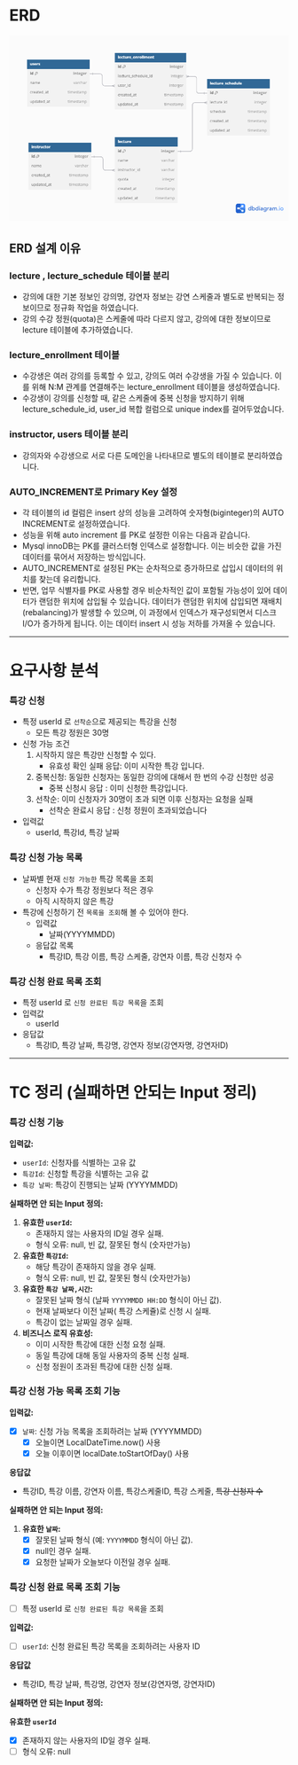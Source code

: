 # ERD
<img src="./docs/특강신청_hhplus_2024.12.23.png">


## ERD 설계 이유
### lecture , lecture_schedule 테이블 분리
- 강의에 대한 기본 정보인 강의명, 강연자 정보는 강연 스케줄과 별도로 반복되는 정보이므로 정규화 작업을 하였습니다.
- 강의 수강 정원(quota)은 스케줄에 따라 다르지 않고, 강의에 대한 정보이므로 lecture 테이블에 추가하였습니다.

### lecture_enrollment 테이블
- 수강생은 여러 강의를 등록할 수 있고, 강의도 여러 수강생을 가질 수 있습니다. 
이를 위해 N:M 관계를 연결해주는 lecture_enrollment 테이블을 생성하였습니다.
- 수강생이 강의를 신청할 때, 같은 스케줄에 중복 신청을 방지하기 위해 
lecture_schedule_id, user_id 복합 컬럼으로 unique index를 걸어두었습니다.

### instructor, users 테이블 분리
- 강의자와 수강생으로 서로 다른 도메인을 나타내므로 별도의 테이블로 분리하였습니다.

### AUTO_INCREMENT로 Primary Key 설정
- 각 테이블의 id 컬럼은 insert 상의 성능을 고려하여 숫자형(biginteger)의 AUTO INCREMENT로 설정하였습니다.
- 성능을 위해 auto increment 를 PK로 설정한 이유는 다음과 같습니다.
- Mysql innoDB는 PK를 클러스터형 인덱스로 설정합니다. 이는 비슷한 값을 가진 데이터를 묶어서 저장하는 방식입니다.
- AUTO_INCREMENT로 설정된 PK는 순차적으로 증가하므로 삽입시 데이터의 위치를 찾는데 유리합니다.
- 반면, 업무 식별자를 PK로 사용할 경우 비순차적인 값이 포함될 가능성이 있어 데이터가 랜덤한 위치에 삽입될 수 있습니다.
  데이터가 랜덤한 위치에 삽입되면 재배치(rebalancing)가 발생할 수 있으며, 이 과정에서 인덱스가 재구성되면서 디스크 I/O가 증가하게 됩니다.
  이는 데이터 insert 시 성능 저하를 가져올 수 있습니다.

---

# 요구사항 분석
### 특강 신청

- 특정 userId 로 `선착순`으로 제공되는 특강을 신청
    - 모든 특강 정원은 30명
- 신청 가능 조건
    1. 시작하지 않은 특강만 신청할 수 있다.
        - 유효성 확인 실패 응답: 이미 시작한 특강 입니다.
    2. 중복신청: 동일한 신청자는 동일한 강의에 대해서 한 번의 수강 신청만 성공
        - 중복 신청시 응답 : 이미 신청한 특강입니다.
    3. 선착순: 이미 신청자가 30명이 초과 되면 이후 신청자는 요청을 실패
        - 선착순 완료시 응답 : 신청 정원이 초과되었습니다
- 입력값
    - userId, 특강Id, 특강 날짜

### 특강 신청 가능 목록

- 날짜별 현재 `신청 가능한` 특강 목록을 조회
    - 신청자 수가 특강 정원보다 적은 경우
    - 아직 시작하지 않은 특강
- 특강에 신청하기 전 `목록을 조회`해 볼 수 있어야 한다.
    - 입력값
        - 날짜(YYYYMMDD)
    - 응답값 목록
        - 특강ID, 특강 이름,  특강 스케줄, 강연자 이름, 특강 신청자 수

### 특강 신청 완료 목록 조회

- 특정 userId 로 `신청 완료된 특강 목록`을 조회
- 입력값
    - userId
- 응답값
    - 특강ID, 특강 날짜, 특강명, 강연자 정보(강연자명, 강연자ID)

---
# TC 정리 (실패하면 안되는 Input 정리)

### 특강 신청 기능

**입력값:**

- `userId`: 신청자를 식별하는 고유 값
- `특강Id`: 신청할 특강을 식별하는 고유 값
- `특강 날짜`: 특강이 진행되는 날짜 (YYYYMMDD)

**실패하면 안 되는 Input 정의:**

1. **유효한 `userId`:**
    - 존재하지 않는 사용자의 ID일 경우 실패.
    - 형식 오류: null, 빈 값, 잘못된 형식 (숫자만가능)
2. **유효한 `특강Id`:**
    - 해당 특강이 존재하지 않을 경우 실패.
    - 형식 오류: null, 빈 값, 잘못된 형식 (숫자만가능)
3. **유효한 `특강 날짜,시간`:**
    - 잘못된 날짜 형식 (날짜 `YYYYMMDD HH:DD` 형식이 아닌 값).
    - 현재 날짜보다 이전 날짜( 특강 스케쥴)로 신청 시 실패.
    - 특강이 없는 날짜일 경우 실패.
4. **비즈니스 로직 유효성:**
    - 이미 시작한 특강에 대한 신청 요청 실패.
    - 동일 특강에 대해 동일 사용자의 중복 신청 실패.
    - 신청 정원이 초과된 특강에 대한 신청 실패.

### 특강 신청 가능 목록 조회 기능

**입력값:**

- [x]  `날짜`: 신청 가능 목록을 조회하려는 날짜 (YYYYMMDD)
    - [x]  오늘이면 LocalDateTime.now() 사용
    - [x]  오늘 이후이면 localDate.toStartOfDay() 사용

**응답값**

- 특강ID, 특강 이름,  강연자 이름, 특강스케줄ID, 특강 스케줄, ~~특강 신청자 수~~

**실패하면 안 되는 Input 정의:**

1. **유효한 `날짜`:**
    - [x]  잘못된 날짜 형식 (예: `YYYYMMDD` 형식이 아닌 값).
    - [x]  null인 경우 실패.
    - [x]  요청한 날짜가 오늘보다 이전일 경우 실패.

### 특강 신청 완료 목록 조회 기능

- [ ]  특정 userId 로 `신청 완료된 특강 목록`을 조회

**입력값:**

- [ ]  `userId`: 신청 완료된 특강 목록을 조회하려는 사용자 ID

**응답값**

- 특강ID, 특강 날짜, 특강명, 강연자 정보(강연자명, 강연자ID)

**실패하면 안 되는 Input 정의:**

**유효한 `userId`**
- [x]  존재하지 않는 사용자의 ID일 경우 실패.   
- [ ]  형식 오류: null